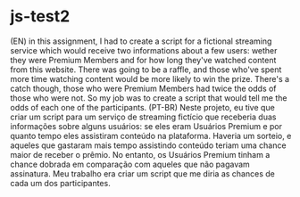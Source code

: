 # js-test2
(EN)
in this assignment, I had to create a script for a fictional streaming service which would receive two informations about a few users: wether they were Premium Members and for how long they've watched content from this website. There was going to be a raffle, and those who've spent more time watching content would be more likely to win the prize. There's a catch though, those who were Premium Members had twice the odds of those who were not. So my job was to create a script that would tell me the odds of each one of the participants.
(PT-BR)
Neste projeto, eu tive que criar um script para um serviço de streaming fictício que receberia duas informações sobre alguns usuários: se eles eram Usuários Premium e por quanto tempo eles assistiram conteúdo na plataforma. Haveria um sorteio, e aqueles que gastaram mais tempo assistindo conteúdo teriam uma chance maior de receber o prêmio. No entanto, os Usuários Premium tinham a chance dobrada em comparação com aqueles que não pagavam assinatura. Meu trabalho era criar um script que me diria as chances de cada um dos participantes.
